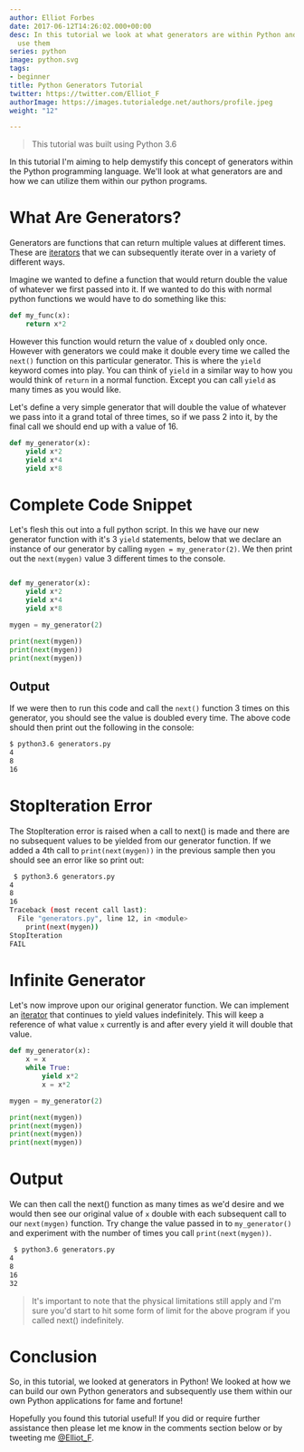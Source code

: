 ```yaml
---
author: Elliot Forbes
date: 2017-06-12T14:26:02.000+00:00
desc: In this tutorial we look at what generators are within Python and how we can
  use them
series: python
image: python.svg
tags:
- beginner
title: Python Generators Tutorial
twitter: https://twitter.com/Elliot_F
authorImage: https://images.tutorialedge.net/authors/profile.jpeg
weight: "12"

---
```

> This tutorial was built using Python 3.6

In this tutorial I'm aiming to help demystify this concept of generators within
the Python programming language. We'll look at what generators are and how we
can utilize them within our python programs.

# What Are Generators?

Generators are functions that can return multiple values at different times.
These are [iterators](/python/python-iterator-tutorial/) that we can
subsequently iterate over in a variety of different ways.

Imagine we wanted to define a function that would return double the value of
whatever we first passed into it. If we wanted to do this with normal python
functions we would have to do something like this:

```python
def my_func(x):
    return x*2
```

However this function would return the value of `x` doubled only once. However
with generators we could make it double every time we called the `next()`
function on this particular generator. This is where the `yield` keyword comes
into play. You can think of `yield` in a similar way to how you would think of
`return` in a normal function. Except you can call `yield` as many times as you
would like.

Let's define a very simple generator that will double the value of whatever we
pass into it a grand total of three times, so if we pass 2 into it, by the final
call we should end up with a value of 16.

```python
def my_generator(x):
    yield x*2
    yield x*4
    yield x*8
```

# Complete Code Snippet

Let's flesh this out into a full python script. In this we have our new
generator function with it's 3 `yield` statements, below that we declare an
instance of our generator by calling `mygen = my_generator(2)`. We then print
out the `next(mygen)` value 3 different times to the console.

```python

def my_generator(x):
    yield x*2
    yield x*4
    yield x*8

mygen = my_generator(2)

print(next(mygen))
print(next(mygen))
print(next(mygen))
```

## Output

If we were then to run this code and call the `next()` function 3 times on this
generator, you should see the value is doubled every time. The above code should
then print out the following in the console:

```bash
$ python3.6 generators.py
4
8
16
```

# StopIteration Error

The StopIteration error is raised when a call to next() is made and there are no
subsequent values to be yielded from our generator function. If we added a 4th
call to `print(next(mygen))` in the previous sample then you should see an error
like so print out:

```bash
 $ python3.6 generators.py
4
8
16
Traceback (most recent call last):
  File "generators.py", line 12, in <module>
    print(next(mygen))
StopIteration
FAIL
```

# Infinite Generator

Let's now improve upon our original generator function. We can implement an
[iterator](/python/python-iterator-tutorial/) that continues to yield values
indefinitely. This will keep a reference of what value `x` currently is and
after every yield it will double that value.

```python
def my_generator(x):
    x = x
    while True:
        yield x*2
        x = x*2

mygen = my_generator(2)

print(next(mygen))
print(next(mygen))
print(next(mygen))
print(next(mygen))
```

# Output

We can then call the next() function as many times as we'd desire and we would
then see our original value of `x` double with each subsequent call to our
`next(mygen)` function. Try change the value passed in to `my_generator()` and
experiment with the number of times you call `print(next(mygen))`.

```bash
 $ python3.6 generators.py
4
8
16
32
```

> It's important to note that the physical limitations still apply and I'm sure
> you'd start to hit some form of limit for the above program if you called
> next() indefinitely.

# Conclusion

So, in this tutorial, we looked at generators in Python! We looked at how we can build our own Python generators and subsequently use them within our own Python applications for fame and fortune!

Hopefully you found this tutorial useful! If you did or require further
assistance then please let me know in the comments section below or by tweeting
me [@Elliot_F](https://twitter.com/elliot_f).
